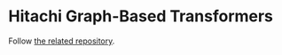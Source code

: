 # Hitachi Graph-Based Transformers

Follow [the related repository](https://github.com/hitachi-nlp/graph_parser).
